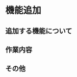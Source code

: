 <!-- 機能追加のご意見、ありがとうございます -->

# 機能追加

## 追加する機能について
<!-- 概要をこちらにお願いします -->



## 作業内容



## その他
<!-- 参考記事などあればここに -->
